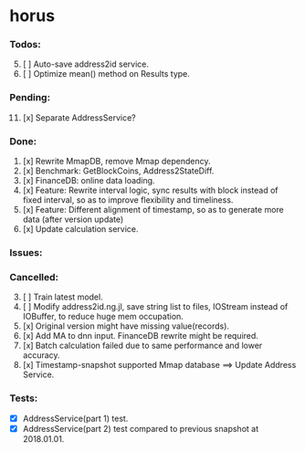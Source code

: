 # horus

### Todos:
5. [ ] Auto-save address2id service.
7. [ ] Optimize mean() method on Results type.

### Pending:
11. [x] Separate AddressService?

### Done:
1. [x] Rewrite MmapDB, remove Mmap dependency.
1. [x] Benchmark: GetBlockCoins, Address2StateDiff.
5. [x] FinanceDB: online data loading.
5. [x] Feature: Rewrite interval logic, sync results with block instead of fixed interval, so as to improve flexibility and timeliness.
7. [x] Feature: Different alignment of timestamp, so as to generate more data (after version update)
1. [x] Update calculation service.

### Issues:

### Cancelled:
3. [ ] Train latest model.
5. [ ] Modify address2id.ng.jl, save string list to files, IOStream instead of IOBuffer, to reduce huge mem occupation.
7. [x] Original version might have missing value(records).
9. [x] Add MA to dnn input. FinanceDB rewrite might be required.
5. [x] Batch calculation failed due to same performance and lower accuracy.
3. [x] Timestamp-snapshot supported Mmap database ==> Update Address Service.

### Tests:
- [x] AddressService(part 1) test.
- [x] AddressService(part 2) test compared to previous snapshot at 2018.01.01.
